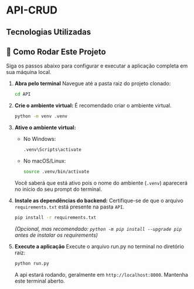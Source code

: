 # API-CRUD

## Tecnologias Utilizadas

## 🚀 Como Rodar Este Projeto

Siga os passos abaixo para configurar e executar a aplicação completa em sua máquina local.

1.  **Abra pelo terminal**
    Navegue até a pasta raiz do projeto clonado:
    ```bash
    cd API
    ```

2.  **Crie o ambiente virtual:**
    É recomendado criar o ambiente virtual.
    ```bash
    python -m venv .venv
    ```

3.  **Ative o ambiente virtual:**
    *   No Windows:
        ```bash
        .venv\Scripts\activate
        ```
    *   No macOS/Linux:
        ```bash
        source .venv/bin/activate
        ```
    Você saberá que está ativo pois o nome do ambiente (`.venv`) aparecerá no início do seu prompt do terminal.

4.  **Instale as dependências do backend:**
    Certifique-se de que o arquivo `requirements.txt` está presente na pasta `API`.
    ```bash
    pip install -r requirements.txt
    ```
    *(Opcional, mas recomendado: `python -m pip install --upgrade pip` antes de instalar os requirements)*

5.  **Execute a aplicação**
    Execute o arquivo run.py no terminal no diretório raiz:
    ```bash
    python run.py
    ```
    A api estará rodando, geralmente em `http://localhost:8000`. Mantenha este terminal aberto.
